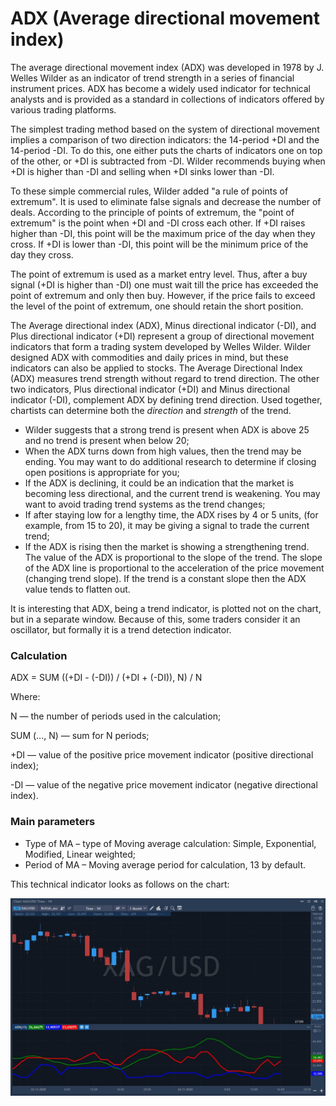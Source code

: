 # ADX \(Average directional movement index\)

The average directional movement index \(ADX\) was developed in 1978 by J. Welles Wilder as an indicator of trend strength in a series of financial instrument prices. ADX has become a widely used indicator for technical analysts and is provided as a standard in collections of indicators offered by various trading platforms.

The simplest trading method based on the system of directional movement implies a comparison of two direction indicators: the 14-period +DI and the 14-period -DI. To do this, one either puts the charts of indicators one on top of the other, or +DI is subtracted from -DI. Wilder recommends buying when +DI is higher than -DI and selling when +DI sinks lower than -DI.

To these simple commercial rules, Wilder added "a rule of points of extremum". It is used to eliminate false signals and decrease the number of deals. According to the principle of points of extremum, the "point of extremum" is the point when +DI and -DI cross each other. If +DI raises higher than -DI, this point will be the maximum price of the day when they cross. If +DI is lower than -DI, this point will be the minimum price of the day they cross.

The point of extremum is used as a market entry level. Thus, after a buy signal \(+DI is higher than -DI\) one must wait till the price has exceeded the point of extremum and only then buy. However, if the price fails to exceed the level of the point of extremum, one should retain the short position.

The Average directional index \(ADX\), Minus directional indicator \(-DI\), and Plus directional indicator \(+DI\) represent a group of directional movement indicators that form a trading system developed by Welles Wilder. Wilder designed ADX with commodities and daily prices in mind, but these indicators can also be applied to stocks. The Average Directional Index \(ADX\) measures trend strength without regard to trend direction. The other two indicators, Plus directional indicator \(+DI\) and Minus directional indicator \(-DI\), complement ADX by defining trend direction. Used together, chartists can determine both the _direction_ and _strength_ of the trend.

* Wilder suggests that a strong trend is present when ADX is above 25 and no trend is present when below 20;
* When the ADX turns down from high values, then the trend may be ending. You may want to do additional research to determine if closing open positions is appropriate for you;
* If the ADX is declining, it could be an indication that the market is becoming less directional, and the current trend is weakening. You may want to avoid trading trend systems as the trend changes;
* If after staying low for a lengthy time, the ADX rises by 4 or 5 units, \(for example, from 15 to 20\), it may be giving a signal to trade the current trend;
* If the ADX is rising then the market is showing a strengthening trend. The value of the ADX is proportional to the slope of the trend. The slope of the ADX line is proportional to the acceleration of the price movement \(changing trend slope\). If the trend is a constant slope then the ADX value tends to flatten out.

It is interesting that ADX, being a trend indicator, is plotted not on the chart, but in a separate window. Because of this, some traders consider it an oscillator, but formally it is a trend detection indicator.

### Calculation

ADX = SUM \(\(+DI - \(-DI\)\) / \(+DI + \(-DI\)\), N\) / N

Where:

N — the number of periods used in the calculation;

SUM \(..., N\) — sum for N periods;

+DI — value of the positive price movement indicator \(positive directional index\);

-DI — value of the negative price movement indicator \(negative directional index\).

### Main parameters

* Type of MA – type of Moving average calculation: Simple, Exponential, Modified, Linear weighted;
* Period of MA – Moving average period for calculation, 13 by default.

This technical indicator looks as follows on the chart:

![](../../../../.gitbook/assets/screenshot_1%20%2830%29.jpg)


